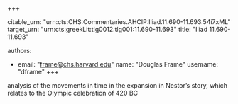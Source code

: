 +++


citable_urn: "urn:cts:CHS:Commentaries.AHCIP:Iliad.11.690-11.693.54i7xML"
target_urn: "urn:cts:greekLit:tlg0012.tlg001:11.690-11.693"
title: "Iliad 11.690-11.693"

authors:
- email: "frame@chs.harvard.edu"
  name: "Douglas Frame"
  username: "dframe"
+++

<p>analysis of the movements in time in the expansion in Nestor’s story, which relates to the Olympic celebration of 420 BC</p>